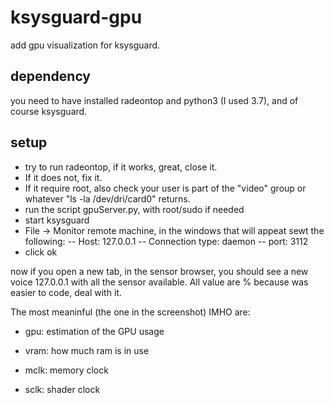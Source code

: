 # ksysguard-gpu
add gpu visualization for ksysguard.

## dependency
you need to have installed radeontop and python3 (I used 3.7), and of course ksysguard.

## setup
- try to run radeontop, if it works, great, close it. 
- If it does not, fix it. 
- If it require root, also check your user is part of the "video" group or whatever "ls -la /dev/dri/card0" returns.
- run the script gpuServer.py, with root/sudo if needed
- start ksysguard
- File -> Monitor remote machine, in the windows that will appeat sewt the following:
-- Host: 127.0.0.1
-- Connection type: daemon
-- port: 3112
- click ok

now if you open a new tab, in the sensor browser, you should see a new voice 127.0.0.1 with all the sensor available. 
All value are % because was easier to code, deal with it.

The most meaninful (the one in the screenshot) IMHO are:

- gpu: estimation of the GPU usage

- vram: how much ram is in use

- mclk: memory clock
- sclk: shader clock
